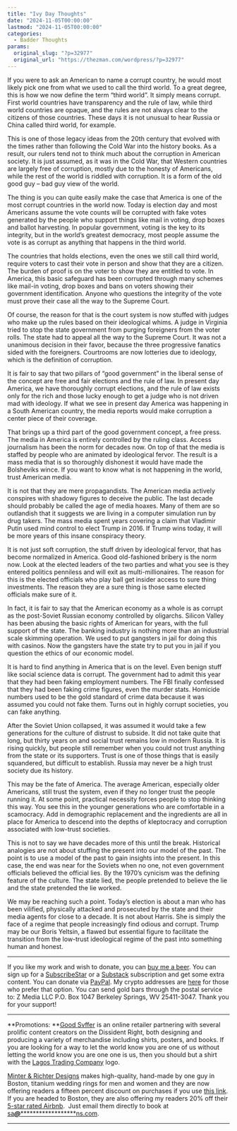 ```yaml
---
title: "Ivy Day Thoughts"
date: "2024-11-05T00:00:00"
lastmod: "2024-11-05T00:00:00"
categories:
  - Badder Thoughts
params:
  original_slug: "?p=32977"
  original_url: "https://thezman.com/wordpress/?p=32977"
---
```


If you were to ask an American to name a corrupt country, he would most
likely pick one from what we used to call the third world. To a great
degree, this is how we now define the term “third world”. It simply
means corrupt. First world countries have transparency and the rule of
law, while third world countries are opaque, and the rules are not
always clear to the citizens of those countries. These days it is not
unusual to hear Russia or China called third world, for example.

This is one of those legacy ideas from the 20th century that evolved
with the times rather than following the Cold War into the history
books. As a result, our rulers tend not to think much about the
corruption in American society. It is just assumed, as it was in the
Cold War, that Western countries are largely free of corruption, mostly
due to the honesty of Americans, while the rest of the world is riddled
with corruption. It is a form of the old good guy – bad guy view of the
world.

The thing is you can quite easily make the case that America is one of
the most corrupt countries in the world now. Today is election day and
most Americans assume the vote counts will be corrupted with fake votes
generated by the people who support things like mail in voting, drop
boxes and ballot harvesting. In popular government, voting is the key to
its integrity, but in the world’s greatest democracy, most people assume
the vote is as corrupt as anything that happens in the third world.

The countries that holds elections, even the ones we still call third
world, require voters to cast their vote in person and show that they
are a citizen. The burden of proof is on the voter to show they are
entitled to vote. In America, this basic safeguard has been corrupted
through many schemes like mail-in voting, drop boxes and bans on voters
showing their government identification. Anyone who questions the
integrity of the vote must prove their case all the way to the Supreme
Court.

Of course, the reason for that is the court system is now stuffed with
judges who make up the rules based on their ideological whims. A judge
in Virginia tried to stop the state government from purging foreigners
from the voter rolls. The state had to appeal all the way to the Supreme
Court. It was not a unanimous decision in their favor, because the three
progressive fanatics sided with the foreigners. Courtrooms are now
lotteries due to ideology, which is the definition of corruption.

It is fair to say that two pillars of “good government” in the liberal
sense of the concept are free and fair elections and the rule of law. In
present day America, we have thoroughly corrupt elections, and the rule
of law exists only for the rich and those lucky enough to get a judge
who is not driven mad with ideology. If what we see in present day
America was happening in a South American country, the media reports
would make corruption a center piece of their coverage.

That brings up a third part of the good government concept, a free
press. The media in America is entirely controlled by the ruling class.
Access journalism has been the norm for decades now. On top of that the
media is staffed by people who are animated by ideological fervor. The
result is a mass media that is so thoroughly dishonest it would have
made the Bolsheviks wince. If you want to know what is not happening in
the world, trust American media.

It is not that they are mere propagandists. The American media actively
conspires with shadowy figures to deceive the public. The last decade
should probably be called the age of media hoaxes. Many of them are so
outlandish that it suggests we are living in a computer simulation run
by drug takers. The mass media spent years covering a claim that
Vladimir Putin used mind control to elect Trump in 2016. If Trump wins
today, it will be more years of this insane conspiracy theory.

It is not just soft corruption, the stuff driven by ideological fervor,
that has become normalized in America. Good old-fashioned bribery is the
norm now. Look at the elected leaders of the two parties and what you
see is they entered politics penniless and will exit as
multi-millionaires. The reason for this is the elected officials who
play ball get insider access to sure thing investments. The reason they
are a sure thing is those same elected officials make sure of it.

In fact, it is fair to say that the American economy as a whole is as
corrupt as the post-Soviet Russian economy controlled by oligarchs.
Silicon Valley has been abusing the basic rights of American for years,
with the full support of the state. The banking industry is nothing more
than an industrial scale skimming operation. We used to put gangsters in
jail for doing this with casinos. Now the gangsters have the state try
to put you in jail if you question the ethics of our economic model.

It is hard to find anything in America that is on the level. Even benign
stuff like social science data is corrupt. The government had to admit
this year that they had been faking employment numbers. The FBI finally
confessed that they had been faking crime figures, even the murder
stats. Homicide numbers used to be the gold standard of crime data
because it was assumed you could not fake them. Turns out in highly
corrupt societies, you can fake anything.

After the Soviet Union collapsed, it was assumed it would take a few
generations for the culture of distrust to subside. It did not take
quite that long, but thirty years on and social trust remains low in
modern Russia. It is rising quickly, but people still remember when you
could not trust anything from the state or its supporters. Trust is one
of those things that is easily squandered, but difficult to establish.
Russia may never be a high trust society due its history.

This may be the fate of America. The average American, especially older
Americans, still trust the system, even if they no longer trust the
people running it. At some point, practical necessity forces people to
stop thinking this way. You see this in the younger generations who are
comfortable in a scamocracy. Add in demographic replacement and the
ingredients are all in place for America to descend into the depths of
kleptocracy and corruption associated with low-trust societies.

This is not to say we have decades more of this until the break.
Historical analogies are not about stuffing the present into our model
of the past. The point is to use a model of the past to gain insights
into the present. In this case, the end was near for the Soviets when no
one, not even government officials believed the official lies. By the
1970’s cynicism was the defining feature of the culture. The state lied,
the people pretended to believe the lie and the state pretended the lie
worked.

We may be reaching such a point. Today’s election is about a man who has
been vilified, physically attacked and prosecuted by the state and their
media agents for close to a decade. It is not about Harris. She is
simply the face of a regime that people increasingly find odious and
corrupt. Trump may be our Boris Yeltsin, a flawed but essential figure
to facilitate the transition from the low-trust ideological regime of
the past into something human and honest.

------------------------------------------------------------------------

If you like my work and wish to donate, you can
<a href="https://www.buymeacoffee.com/mujolulu" rel="noopener"
target="_blank">buy me a beer</a>. You can sign up for a
<a href="https://www.subscribestar.com/the-z-blog" rel="noopener"
target="_blank">SubscribeStar</a> or a
<a href="https://thedissident.substack.com/" rel="noopener"
target="_blank">Substack</a> subscription and get some extra content.
You can donate via <a
href="https://www.paypal.com/donate/?cmd=_s-xclick&amp;hosted_button_id=UDAS2Q8JYA6CN&amp;source=url"
rel="noopener" target="_blank">PayPal</a>. My crypto addresses are
<a href="https://thezman.com/wordpress/?page_id=22713" rel="noopener"
target="_blank">here</a> for those who prefer that option. You can send
gold bars through the postal service to: Z Media LLC P.O. Box 1047
Berkeley Springs, WV 25411-3047. Thank you for your support!

------------------------------------------------------------------------

**Promotions: **<a href="https://goodsvffer.com/" rel="noopener" target="_blank">Good
Svffer</a> is an online retailer partnering with several prolific
content creators on the Dissident Right, both designing and producing a
variety of merchandise including shirts, posters, and books. If you are
looking for a way to let the world know you are one of us without
letting the world know you are one one is us, then you should but a
shirt with the
<a href="https://goodsvffer.com/products/lagos-trading-company"
rel="noopener" target="_blank">Lagos Trading Company</a> logo.

<a href="https://www.minterandrichterdesigns.com/"
rel="noreferrer nofollow noopener" target="_blank">Minter &amp; Richter
Designs</a> makes high-quality, hand-made by one guy in Boston, titanium
wedding rings for men and women and they are now offering readers a
fifteen percent discount on purchases if you use
<a href="https://www.minterandrichterdesigns.com/discount/ZMAN"
rel="noreferrer nofollow noopener" target="_blank">this link</a>.
<span class="highlight"><span class="colour"><span class="font"><span class="size">If
you are headed to Boston, they are also offering my readers 20% off
their <a
href="https://www.airbnb.com/users/7988017/listings?user_id=7988017&amp;s=3"
rel="noopener noreferrer" target="_blank">5-star rated Airbnb</a>.  Just
email them directly to book at
<a href="mailto:sa***@*********************ns.com"
data-original-string="FIxm7EaILnsCCjFm8z6LcQ==cb7cYkPNp/g/Py4ABmVS6EuJ14TvM5lxkOJygXdhm7Bm8HpEYMWEBR77747ZdakFHLn"><span
class="apbct-email-encoder"
data-original-string="RjJZig0iyiGCffZQk0nFbw==cb7UBc6CfOeBn8JiYlCBxDdBDTT0JVkdBHTZyYVO3UboCEEvSnYB6hqGgBc/c53IQnL"
title="This contact has been encoded by Anti-Spam by CleanTalk. Click to decode. To finish the decoding make sure that JavaScript is enabled in your browser.">sa<span
class="apbct-blur">***</span>@<span
class="apbct-blur">*********************</span>ns.com</span></a>.</span></span></span></span>

------------------------------------------------------------------------
